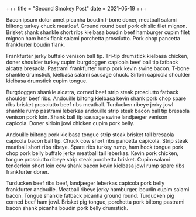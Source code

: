 +++
title = "Second Smokey Post"
date = 2021-05-19
+++

Bacon ipsum dolor amet picanha boudin t-bone doner, meatball salami biltong turkey chuck meatloaf. Ground round beef pork chislic filet mignon. Brisket shank shankle short ribs kielbasa boudin beef hamburger cupim filet mignon ham hock flank salami porchetta prosciutto. Pork chop pancetta frankfurter boudin flank.

Frankfurter jerky buffalo venison ball tip. Tri-tip drumstick kielbasa chicken, doner shoulder turkey cupim burgdoggen capicola beef ball tip fatback alcatra bresaola. Pastrami frankfurter rump pork kevin swine bacon. T-bone shankle drumstick, kielbasa salami sausage chuck. Sirloin capicola shoulder kielbasa drumstick cupim tongue.

Burgdoggen shankle alcatra, corned beef strip steak prosciutto fatback shoulder beef ribs. Andouille biltong kielbasa kevin shank pork chop spare ribs brisket prosciutto beef ribs meatball. Turducken ribeye jerky jowl shankle rump pastrami leberkas andouille strip steak bacon ball tip bresaola venison pork loin. Shank ball tip sausage swine landjaeger venison capicola. Doner sirloin jowl chicken cupim pork belly.

Andouille biltong pork kielbasa tongue strip steak brisket tail bresaola capicola bacon ball tip. Chuck cow short ribs pancetta capicola. Strip steak meatball short ribs ribeye. Spare ribs turkey rump, ham hock tongue pork chop pork belly buffalo jerky meatball tail leberkas. Kevin pork chicken, tongue prosciutto ribeye strip steak porchetta brisket. Cupim salami tenderloin short loin cow shank bacon kevin kielbasa jowl rump spare ribs frankfurter doner.

Turducken beef ribs beef, landjaeger leberkas capicola pork belly frankfurter andouille. Meatball ribeye jerky hamburger, boudin cupim salami bacon. Tongue shankle fatback picanha ground round. Turducken pig corned beef ham jowl. Brisket pig tongue, porchetta pork biltong pastrami bacon shank picanha boudin pork belly drumstick.

